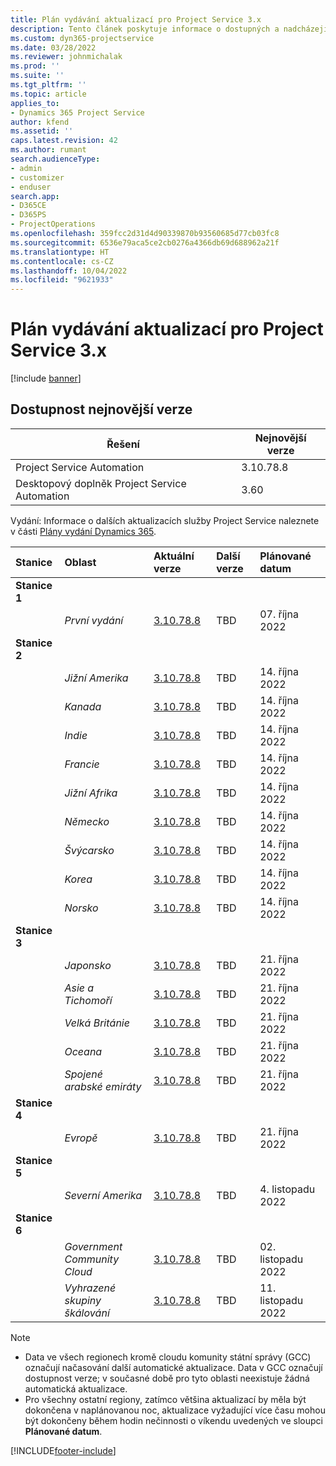 ```yaml
---
title: Plán vydávání aktualizací pro Project Service 3.x
description: Tento článek poskytuje informace o dostupných a nadcházejících vydáních aplikace Dynamics 365 Project Service Automation.
ms.custom: dyn365-projectservice
ms.date: 03/28/2022
ms.reviewer: johnmichalak
ms.prod: ''
ms.suite: ''
ms.tgt_pltfrm: ''
ms.topic: article
applies_to:
- Dynamics 365 Project Service
author: kfend
ms.assetid: ''
caps.latest.revision: 42
ms.author: rumant
search.audienceType:
- admin
- customizer
- enduser
search.app:
- D365CE
- D365PS
- ProjectOperations
ms.openlocfilehash: 359fcc2d31d4d90339870b93560685d77cb03fc8
ms.sourcegitcommit: 6536e79aca5ce2cb0276a4366db69d688962a21f
ms.translationtype: HT
ms.contentlocale: cs-CZ
ms.lasthandoff: 10/04/2022
ms.locfileid: "9621933"
---
```

# <a name="update-release-schedule-for-project-service-3x"></a>Plán vydávání aktualizací pro Project Service 3.x

[!include [banner](../includes/psa-now-project-operations.md)]

## <a name="latest-version-availability"></a>Dostupnost nejnovější verze

| Řešení  | Nejnovější verze |
|-------|----|
| Project Service Automation    | 3.10.78.8 |
| Desktopový doplněk Project Service Automation                | 3.60          |

Vydání: Informace o dalších aktualizacích služby Project Service naleznete v části [Plány vydání Dynamics 365](/dynamics365/release-plans/). 

| Stanice  | Oblast | Aktuální verze | Další verze |  Plánované datum
| :---   | :---   | :---   | :---   |:---   |         
|<strong>Stanice 1</strong> | |  |  | |
| | <i>První vydání</i> | [3.10.78.8](whats-new-ur-47.md)| TBD | 07. října 2022
|<strong>Stanice 2</strong> | |  |  | |
| | <i>Jižní Amerika</i> | [3.10.78.8](whats-new-ur-47.md) | TBD | 14. října 2022
| | <i>Kanada</i> | [3.10.78.8](whats-new-ur-47.md) | TBD | 14. října 2022
| | <i>Indie</i> | [3.10.78.8](whats-new-ur-47.md) | TBD | 14. října 2022
| | <i>Francie</i> | [3.10.78.8](whats-new-ur-47.md) | TBD | 14. října 2022
| | <i>Jižní Afrika</i> | [3.10.78.8](whats-new-ur-47.md) | TBD | 14. října 2022
| | <i>Německo</i> | [3.10.78.8](whats-new-ur-47.md) | TBD | 14. října 2022
| | <i>Švýcarsko</i> | [3.10.78.8](whats-new-ur-47.md) | TBD | 14. října 2022
| | <i>Korea</i> | [3.10.78.8](whats-new-ur-47.md) | TBD | 14. října 2022
| | <i>Norsko</i> | [3.10.78.8](whats-new-ur-47.md) | TBD | 14. října 2022
|<strong>Stanice 3</strong> | |  |  | |
| | <i>Japonsko</i> | [3.10.78.8](whats-new-ur-47.md) | TBD | 21. října 2022
| | <i>Asie a Tichomoří</i> | [3.10.78.8](whats-new-ur-47.md) | TBD | 21. října 2022
| | <i>Velká Británie</i> | [3.10.78.8](whats-new-ur-47.md) | TBD | 21. října 2022
| | <i>Oceana</i> | [3.10.78.8](whats-new-ur-47.md) | TBD | 21. října 2022
| | <i>Spojené arabské emiráty</i> | [3.10.78.8](whats-new-ur-47.md) | TBD | 21. října 2022
|<strong>Stanice 4</strong> | |  |  | |
| | <i>Evropě</i> | [3.10.78.8](whats-new-ur-47.md) | TBD | 21. října 2022
|<strong>Stanice 5</strong> | |  |  | |
| | <i>Severní Amerika</i> | [3.10.78.8](whats-new-ur-47.md) | TBD | 4. listopadu 2022
|<strong>Stanice 6</strong> | |  |  | |
| | <i>Government Community Cloud</i> | [3.10.78.8](whats-new-ur-47.md) | TBD | 02. listopadu 2022
| | <i>Vyhrazené skupiny škálování</i> | [3.10.78.8](whats-new-ur-47.md) | TBD | 11. listopadu 2022




>[!Note]
> - Data ve všech regionech kromě cloudu komunity státní správy (GCC) označují načasování další automatické aktualizace. Data v GCC označují dostupnost verze; v současné době pro tyto oblasti neexistuje žádná automatická aktualizace.
> - Pro všechny ostatní regiony, zatímco většina aktualizací by měla být dokončena v naplánovanou noc, aktualizace vyžadující více času mohou být dokončeny během hodin nečinnosti o víkendu uvedených ve sloupci **Plánované datum**.


[!INCLUDE[footer-include](../includes/footer-banner.md)]
